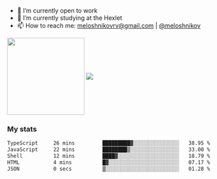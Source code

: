 <!-- ## Hi there, I'm Roman Meloshnikov 👋 -->

<!-- !
[image](https://www.codewars.com/users/meloshnikov/badges/small?theme=light)<br> -->

<!--
Here are some ideas to get you started:

- 🧰 I’m currently open to work
- 👯 I’m looking to collaborate on ...
- 🤔 I’m looking for help with ...
- 💬 Ask me about ...
- 📫 How to reach me: meloshnikov
- 😄 Pronouns: ...
- ⚡ Fun fact: ...
-->

- 🧰 I’m currently open to work
- 🌱 I’m currently studying at the Hexlet
- 📫 How to reach me: meloshnikovrv@gmail.com | [@meloshnikov](https://telegram.me/meloshnikov)

<span>
<a>
<img align="center" height="180em" src="https://github-readme-stats.vercel.app/api?username=meloshnikov&show_icons=true&hide_border=true&&count_private=true&include_all_commits=true" />
</a>
<a>
<img align="center" src="https://github-readme-stats.vercel.app/api/top-langs/?username=meloshnikov&layout=compact&hide_border=true" />
</a>
</span>


### My stats
<!--START_SECTION:waka-->

```txt
TypeScript     26 mins         █████████▓░░░░░░░░░░░░░░░   38.95 %
JavaScript     22 mins         ████████▒░░░░░░░░░░░░░░░░   33.00 %
Shell          12 mins         ████▓░░░░░░░░░░░░░░░░░░░░   18.79 %
HTML           4 mins          █▓░░░░░░░░░░░░░░░░░░░░░░░   07.17 %
JSON           0 secs          ▒░░░░░░░░░░░░░░░░░░░░░░░░   01.28 %
```

<!--END_SECTION:waka-->

